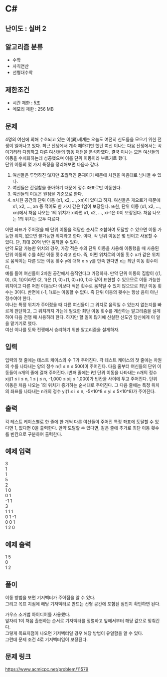 # C#

## 난이도 : 실버 2

## 알고리즘 분류
  - 수학
  - 사칙연산
  - 선형대수학

## 제한조건
  - 시간 제한 : 5초
  - 메모리 제한 : 256 MB

## 문제
4명의 여신에 의해 수호되고 있는 이(異)세계는 오늘도 여전히 신도들을 모으기 위한 전쟁이 일어나고 있다. 최근 전쟁에서 계속 패하기만 했던 여신 이나는 다음 전쟁에서는 꼭 이기리라 다짐하고 다른 여신들의 행동 패턴을 분석하였다. 결국 이나는 모든 여신들의 이동을 수치화하는데 성공했으며 이를 단위 이동이라 부르기로 했다.<br/>
단위 이동의 몇 가지 특징을 정리해보면 다음과 같다.<br/>

  1. 여신들은 투명하진 않지만 초월적인 존재이기 때문에 차원을 마음대로 넘나들 수 있다.
  2. 여신들은 간결함을 좋아하기 때문에 정수 좌표로만 이동한다.
  3. 여신들의 이동은 원점을 기준으로 한다.
  4. n차원 공간의 단위 이동 (x1, x2, ..., xn)이 있다고 하자. 여신들은 게으르기 때문에 x1, x2, ..., xn 중 적어도 한 가지 값은 1임이 보장된다. 또한, 단위 이동 (x1, x2, ..., xn)에서 처음 나오는 1의 위치가 xi라면 x1, x2, ..., xi-1은 0이 보장된다. 처음 나오는 1의 위치는 모두 다르다.

어떤 좌표가 주어졌을 때 단위 이동을 적당한 순서로 조합하여 도달할 수 있으면 이동 가능한 위치, 없으면 불가능한 위치라고 한다. 이때, 각 단위 이동은 몇 번이고 사용할 수 있다. 단, 최대 20억 번만 움직일 수 있다.<br/>
만약 도달 가능한 위치의 경우, 가장 적은 수의 단위 이동을 사용해 이동했을 때 사용된 단위 이동의 수를 최단 이동 횟수라고 한다. 즉, 어떤 위치로의 이동 횟수 x가 같은 위치로 움직이는 다른 모든 이동 횟수 y에 대해 x ≤ y를 만족 한다면 x는 최단 이동 횟수이다.<br/>
예를 들어 여신들이 2차원 공간에서 움직인다고 가정하자. 만약 단위 이동의 집합이 {(1, 0), (0, 1)}이라면 (2, 1)은 (1, 0)+(1, 0)+(0, 1)과 같이 표현할 수 있으므로 이동 가능한 위치이고 다른 어떤 이동보다 이보다 적은 횟수로 움직일 수 있지 않으므로 최단 이동 횟수는 3이다. 반면에 (-1, 1)로는 이동할 수 없다. 즉 단위 이동의 횟수는 항상 음이 아닌 정수여야 한다.<br/>
이나는 특정 위치가 주어졌을 때 다른 여신들이 그 위치로 움직일 수 있는지 없는지를 빠르게 판단하고, 그 위치까지 가는데 필요한 최단 이동 횟수를 계산하는 알고리즘을 설계하여 다음 전쟁 때 사용하려 한다. 하지만 할 일이 많기에 신실한 신도인 당신에게 이 일을 맡기기로 했다.<br/>
여신 이나를 도와 전쟁에서 승리하기 위한 알고리즘을 설계하자.<br/>


## 입력
입력의 첫 줄에는 테스트 케이스의 수 T가 주어진다. 각 테스트 케이스의 첫 줄에는 차원의 수를 나타내는 양의 정수 n(1 ≤ n ≤ 500)이 주어진다. 다음 줄부터 여신들의 단위 이동들이 n개의 줄에 걸쳐 주어진다. i번째 줄에는 i번 단위 이동을 나타내는 n개의 정수 xij(1 ≤ i ≤ n, 1 ≤ j ≤ n, -1,000 ≤ xij ≤ 1,000)가 빈칸을 사이에 두고 주어진다. 단위 이동은 처음 나오는 1의 위치가 증가하는 순서대로 주어진다. 그 다음 줄에는 특정 위치의 좌표를 나타내는 n개의 정수 yi(1 ≤ i ≤ n, -5×10^8 ≤ yi ≤ 5×10^8)가 주어진다.<br/>


## 출력
각 테스트 케이스별로 한 줄에 한 개씩 다른 여신들이 주어진 특정 좌표에 도달할 수 있다면 1, 없다면 0을 출력한다. 만약 도달할 수 있다면, 같은 줄에 추가로 최단 이동 횟수를 빈칸으로 구분하여 출력한다.<br/>


## 예제 입력
3<br/>
1<br/>
1<br/>
5<br/>
2<br/>
1 0<br/>
0 1<br/>
-1 1<br/>
3<br/>
1 1 1<br/>
0 1 -1<br/>
0 0 1<br/>
1 2 0<br/>


## 예제 출력
1 5<br/>
0<br/>
1 2<br/>


## 풀이
이동 방법을 보면 기저벡터가 주어짐을 알 수 있다.<br/>
그리고 목표 지점에 해당 기저벡터로 만드는 선형 공간에 포함된 점인지 확인하면 된다.<br/>


가우스 소거법 아이디어를 사용했다.<br/>
앞자리 1이 처음 출현하는 순서로 기저벡터를 정렬하고 앞에서부터 해당 값으로 맞춰간다.<br/>
그렇게 목표지점이 나오면 기저벡터일 경우 해당 방법이 유일함을 알 수 있다.<br/>
그런데 문제 조건 4로 기저벡터임이 보장된다.<br/>


## 문제 링크
https://www.acmicpc.net/problem/11579